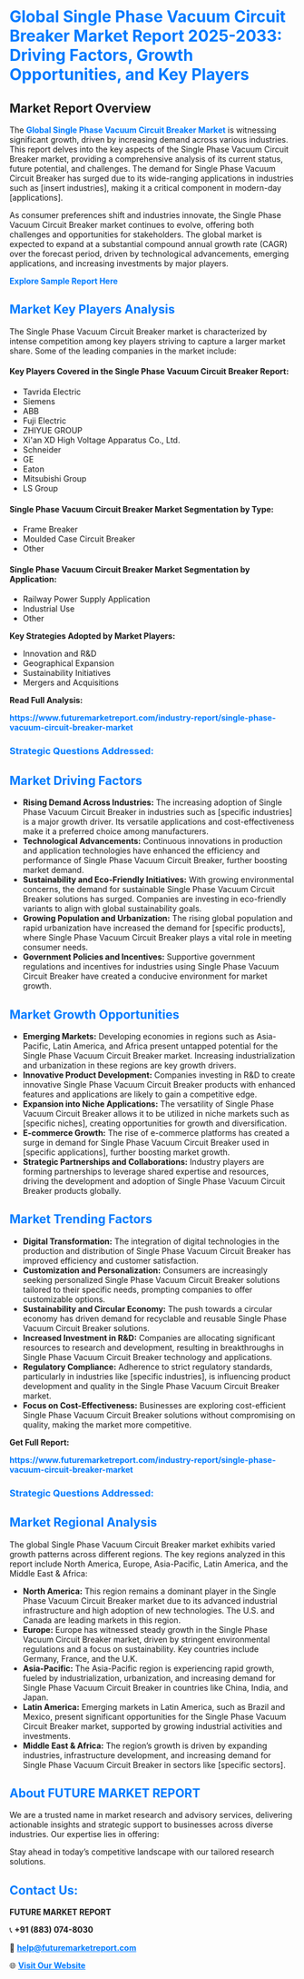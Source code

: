 <h1 style="color: #007BFF;">Global Single Phase Vacuum Circuit Breaker Market Report 2025-2033: Driving Factors, Growth Opportunities, and Key Players</h1>

<section id="overview">
<h2>Market Report Overview</h2>
<p>The <a href="https://www.futuremarketreport.com/industry-report/single-phase-vacuum-circuit-breaker-market" style="color: #007BFF; text-decoration: none;"><strong>Global Single Phase Vacuum Circuit Breaker Market</strong></a> is witnessing significant growth, driven by increasing demand across various industries. This report delves into the key aspects of the Single Phase Vacuum Circuit Breaker market, providing a comprehensive analysis of its current status, future potential, and challenges. The demand for Single Phase Vacuum Circuit Breaker has surged due to its wide-ranging applications in industries such as [insert industries], making it a critical component in modern-day [applications].</p>
<p>As consumer preferences shift and industries innovate, the Single Phase Vacuum Circuit Breaker market continues to evolve, offering both challenges and opportunities for stakeholders. The global market is expected to expand at a substantial compound annual growth rate (CAGR) over the forecast period, driven by technological advancements, emerging applications, and increasing investments by major players.</p>
</section>

<section id="overview">
<p><a href="https://www.futuremarketreport.com/request-sample/reportId=52277" style="color: #007BFF; text-decoration: none;"><strong>Explore Sample Report Here</strong></a></p>
</section>

<section id="key-players">
<h2 style="color: #007BFF;">Market Key Players Analysis</h2>
<p>The Single Phase Vacuum Circuit Breaker market is characterized by intense competition among key players striving to capture a larger market share. Some of the leading companies in the market include:</p>
<h4>Key Players Covered in the Single Phase Vacuum Circuit Breaker Report:</h4>
<ul><li>Tavrida Electric</li><li>Siemens</li><li>ABB</li><li>Fuji Electric</li><li>ZHIYUE GROUP</li><li>Xi&#039;an XD High Voltage Apparatus Co., Ltd.</li><li>Schneider</li><li>GE</li><li>Eaton</li><li>Mitsubishi Group</li><li>LS Group</li></ul>
<h4>Single Phase Vacuum Circuit Breaker Market Segmentation by Type:</h4>
<ul><li>Frame Breaker</li><li>Moulded Case Circuit Breaker</li><li>Other</li></ul>

<h4>Single Phase Vacuum Circuit Breaker Market Segmentation by Application:</h4>
<ul><li>Railway Power Supply Application</li><li>Industrial Use</li><li>Other</li></ul>
<p><strong>Key Strategies Adopted by Market Players:</strong></p>
<ul>
<li>Innovation and R&D</li>
<li>Geographical Expansion</li>
<li>Sustainability Initiatives</li>
<li>Mergers and Acquisitions</li>
</ul>
</section>

<section>
<p><strong>Read Full Analysis: </strong></p><a href="https://www.futuremarketreport.com/industry-report/single-phase-vacuum-circuit-breaker-market" style="color: #007BFF; text-decoration: none;"><strong>https://www.futuremarketreport.com/industry-report/single-phase-vacuum-circuit-breaker-market</strong></a>
<h3 style="color: #007BFF;">Strategic Questions Addressed:</h3>
</section>

<section id="driving-factors">
<h2 style="color: #007BFF;">Market Driving Factors</h2>
<ul>
<li><strong>Rising Demand Across Industries:</strong> The increasing adoption of Single Phase Vacuum Circuit Breaker in industries such as [specific industries] is a major growth driver. Its versatile applications and cost-effectiveness make it a preferred choice among manufacturers.</li>
<li><strong>Technological Advancements:</strong> Continuous innovations in production and application technologies have enhanced the efficiency and performance of Single Phase Vacuum Circuit Breaker, further boosting market demand.</li>
<li><strong>Sustainability and Eco-Friendly Initiatives:</strong> With growing environmental concerns, the demand for sustainable Single Phase Vacuum Circuit Breaker solutions has surged. Companies are investing in eco-friendly variants to align with global sustainability goals.</li>
<li><strong>Growing Population and Urbanization:</strong> The rising global population and rapid urbanization have increased the demand for [specific products], where Single Phase Vacuum Circuit Breaker plays a vital role in meeting consumer needs.</li>
<li><strong>Government Policies and Incentives:</strong> Supportive government regulations and incentives for industries using Single Phase Vacuum Circuit Breaker have created a conducive environment for market growth.</li>
</ul>
</section>

<section id="growth-opportunities">
<h2 style="color: #007BFF;">Market Growth Opportunities</h2>
<ul>
<li><strong>Emerging Markets:</strong> Developing economies in regions such as Asia-Pacific, Latin America, and Africa present untapped potential for the Single Phase Vacuum Circuit Breaker market. Increasing industrialization and urbanization in these regions are key growth drivers.</li>
<li><strong>Innovative Product Development:</strong> Companies investing in R&D to create innovative Single Phase Vacuum Circuit Breaker products with enhanced features and applications are likely to gain a competitive edge.</li>
<li><strong>Expansion into Niche Applications:</strong> The versatility of Single Phase Vacuum Circuit Breaker allows it to be utilized in niche markets such as [specific niches], creating opportunities for growth and diversification.</li>
<li><strong>E-commerce Growth:</strong> The rise of e-commerce platforms has created a surge in demand for Single Phase Vacuum Circuit Breaker used in [specific applications], further boosting market growth.</li>
<li><strong>Strategic Partnerships and Collaborations:</strong> Industry players are forming partnerships to leverage shared expertise and resources, driving the development and adoption of Single Phase Vacuum Circuit Breaker products globally.</li>
</ul>
</section>

<section id="trending-factors">
<h2 style="color: #007BFF;">Market Trending Factors</h2>
<ul>
<li><strong>Digital Transformation:</strong> The integration of digital technologies in the production and distribution of Single Phase Vacuum Circuit Breaker has improved efficiency and customer satisfaction.</li>
<li><strong>Customization and Personalization:</strong> Consumers are increasingly seeking personalized Single Phase Vacuum Circuit Breaker solutions tailored to their specific needs, prompting companies to offer customizable options.</li>
<li><strong>Sustainability and Circular Economy:</strong> The push towards a circular economy has driven demand for recyclable and reusable Single Phase Vacuum Circuit Breaker solutions.</li>
<li><strong>Increased Investment in R&D:</strong> Companies are allocating significant resources to research and development, resulting in breakthroughs in Single Phase Vacuum Circuit Breaker technology and applications.</li>
<li><strong>Regulatory Compliance:</strong> Adherence to strict regulatory standards, particularly in industries like [specific industries], is influencing product development and quality in the Single Phase Vacuum Circuit Breaker market.</li>
<li><strong>Focus on Cost-Effectiveness:</strong> Businesses are exploring cost-efficient Single Phase Vacuum Circuit Breaker solutions without compromising on quality, making the market more competitive.</li>
</ul>
</section>

<section>
<p><strong>Get Full Report: </strong></p><a href="https://www.futuremarketreport.com/industry-report/single-phase-vacuum-circuit-breaker-market" style="color: #007BFF; text-decoration: none;"><strong>https://www.futuremarketreport.com/industry-report/single-phase-vacuum-circuit-breaker-market</strong></a>
<h3 style="color: #007BFF;">Strategic Questions Addressed:</h3>
</section>


<section id="regional-analysis">
<h2 style="color: #007BFF;">Market Regional Analysis</h2>
<p>The global Single Phase Vacuum Circuit Breaker market exhibits varied growth patterns across different regions. The key regions analyzed in this report include North America, Europe, Asia-Pacific, Latin America, and the Middle East & Africa:</p>
<ul>
<li><strong>North America:</strong> This region remains a dominant player in the Single Phase Vacuum Circuit Breaker market due to its advanced industrial infrastructure and high adoption of new technologies. The U.S. and Canada are leading markets in this region.</li>
<li><strong>Europe:</strong> Europe has witnessed steady growth in the Single Phase Vacuum Circuit Breaker market, driven by stringent environmental regulations and a focus on sustainability. Key countries include Germany, France, and the U.K.</li>
<li><strong>Asia-Pacific:</strong> The Asia-Pacific region is experiencing rapid growth, fueled by industrialization, urbanization, and increasing demand for Single Phase Vacuum Circuit Breaker in countries like China, India, and Japan.</li>
<li><strong>Latin America:</strong> Emerging markets in Latin America, such as Brazil and Mexico, present significant opportunities for the Single Phase Vacuum Circuit Breaker market, supported by growing industrial activities and investments.</li>
<li><strong>Middle East & Africa:</strong> The region’s growth is driven by expanding industries, infrastructure development, and increasing demand for Single Phase Vacuum Circuit Breaker in sectors like [specific sectors].</li>
</ul>
</section>

<footer>
<h2 style="color: #007BFF;">About FUTURE MARKET REPORT</h2>
<p>We are a trusted name in market research and advisory services, delivering actionable insights and strategic support to businesses across diverse industries. Our expertise lies in offering:</p>

<p>Stay ahead in today’s competitive landscape with our tailored research solutions.</p>

<h2 style="color: #007BFF;">Contact Us:</h2>
<p><strong>FUTURE MARKET REPORT</strong></p>
<p>📞 <strong>+91 (883) 074-8030</strong></p>
<p>📧 <strong><a href="mailto:help@futuremarketreport.com" style="color: #007BFF;">help@futuremarketreport.com</a></strong></p>
<p>🌐 <strong><a href="https://www.futuremarketreport.com/" style="color: #007BFF;">Visit Our Website</a></strong></p>
</footer>